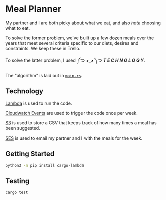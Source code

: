 # Meal Planner

My partner and I are both picky about what we eat, and also *hate* choosing what to eat.

To solve the former problem, we've built up a few dozen meals over the years that meet several criteria specific to our diets, desires and constraints. We keep these in Trello.
  
To solve the latter problem, I used ༼つ ◕_◕ ༽つ ***T E C H N O L O G Y***.

The "algorithm" is laid out in [`main.rs`](./meal_planner/src/main.rs).

## Technology

[Lambda](https://aws.amazon.com/lambda/) is used to run the code.

[Cloudwatch Events](https://docs.aws.amazon.com/AmazonCloudWatch/latest/events/WhatIsCloudWatchEvents.html) are used to trigger the code once per week.

[S3](https://aws.amazon.com/s3/) is used to store a CSV that keeps track of how many times a meal has been suggested.

[SES](https://aws.amazon.com/ses/) is used to email my partner and I with the meals for the week.

## Getting Started

```bash
python3 -m pip install cargo-lambda
```

## Testing

```bash
cargo test
```
